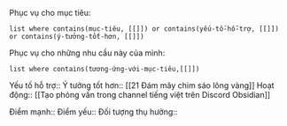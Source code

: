 Phục vụ cho mục tiêu:
```dataview
list where contains(mục-tiêu, [[]]) or contains(yếu-tố-hỗ-trợ, [[]]) or contains(ý-tưởng-tốt-hơn, [[]]) 
```
Phục vụ cho những nhu cầu này của mình:
```dataview
list where contains(tương-ứng-với-mục-tiêu,[[]])
```

Yếu tố hỗ trợ::
Ý tưởng tốt hơn:: [[21 Đám mây chim sáo lông vàng]]
Hoạt động:: [[Tạo phỏng vấn trong channel tiếng việt trên Discord Obsidian]]

Điểm mạnh::
Điểm yếu::
Đối tượng thụ hưởng::
